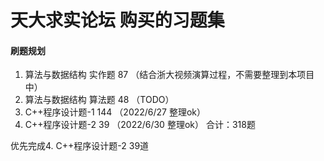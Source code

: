 # 天大求实论坛 购买的习题集
#### 刷题规划
1. 算法与数据结构 实作题 87  （结合浙大视频演算过程，不需要整理到本项目中） 
2. 算法与数据结构 算法题 48  （TODO）
3. C++程序设计题-1      144 （2022/6/27 整理ok）
4. C++程序设计题-2      39  （2022/6/30 整理ok）
合计：318题

优先完成4. C++程序设计题-2 39道
